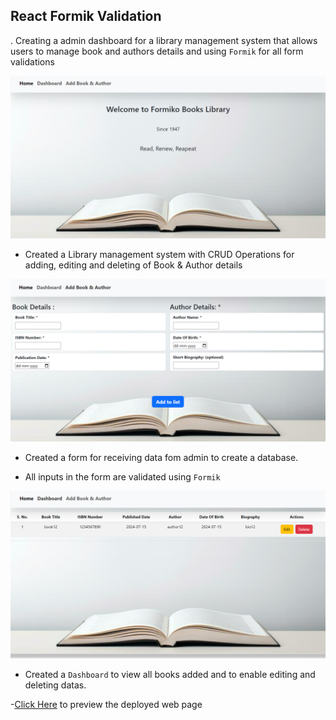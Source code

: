 ## React Formik Validation 

. Creating a admin dashboard for a library management system that allows users to manage book and authors details and using `Formik` for all form validations

![alt text](./public/image.png)

- Created a Library management system with CRUD Operations for adding, editing and deleting of Book & Author details

![alt text](./public/image-1.png)

- Created a form for receiving data fom admin to create a database.

- All inputs in the form are validated using `Formik`

![alt text](./public/image-2.png)

- Created a `Dashboard` to view all books added and to enable editing and deleting datas. 


-[Click Here]() to preview the deployed web page